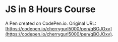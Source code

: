 # JS in 8 Hours Course

A Pen created on CodePen.io. Original URL: [https://codepen.io/cherrygurl5000/pen/qBOJOxv](https://codepen.io/cherrygurl5000/pen/qBOJOxv).


